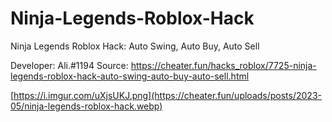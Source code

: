 # Ninja-Legends-Roblox-Hack
Ninja Legends Roblox Hack: Auto Swing, Auto Buy, Auto Sell

Developer: Ali.#1194
Source: https://cheater.fun/hacks_roblox/7725-ninja-legends-roblox-hack-auto-swing-auto-buy-auto-sell.html

[https://i.imgur.com/uXjsUKJ.png](https://cheater.fun/uploads/posts/2023-05/ninja-legends-roblox-hack.webp)
